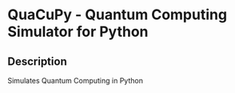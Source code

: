 # QuaCuPy - Quantum Computing Simulator for Python

## Description

Simulates Quantum Computing in Python
